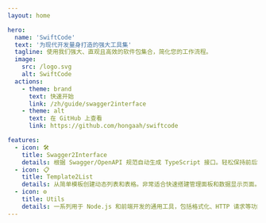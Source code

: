 ```yaml
---
layout: home

hero:
  name: 'SwiftCode'
  text: '为现代开发量身打造的强大工具集'
  tagline: 使用我们强大、直观且高效的软件包集合，简化您的工作流程。
  image:
    src: /logo.svg
    alt: SwiftCode
  actions:
    - theme: brand
      text: 快速开始
      link: /zh/guide/swagger2interface
    - theme: alt
      text: 在 GitHub 上查看
      link: https://github.com/hongaah/swiftcode

features:
  - icon: 🛠️
    title: Swagger2Interface
    details: 根据 Swagger/OpenAPI 规范自动生成 TypeScript 接口。轻松保持前后端同步。
  - icon: 📋
    title: Template2List
    details: 从简单模板创建动态列表和表格。非常适合快速搭建管理面板和数据显示页面。
  - icon: ⚙️
    title: Utils
    details: 一系列用于 Node.js 和前端开发的通用工具，包括格式化、HTTP 请求等功能。
---
```

